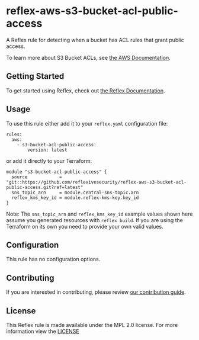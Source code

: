 # reflex-aws-s3-bucket-acl-public-access
A Reflex rule for detecting when a bucket has ACL rules that grant public access.

To learn more about S3 Bucket ACLs, see [the AWS Documentation](https://docs.aws.amazon.com/AmazonS3/latest/dev/S3_ACLs_UsingACLs.html).

## Getting Started
To get started using Reflex, check out [the Reflex Documentation](https://docs.cloudmitigator.com/).

## Usage
To use this rule either add it to your `reflex.yaml` configuration file:  
```
rules:
  aws:
    - s3-bucket-acl-public-access:
        version: latest
```

or add it directly to your Terraform:  
```
module "s3-bucket-acl-public-access" {
  source            = "git::https://github.com/reflexivesecurity/reflex-aws-s3-bucket-acl-public-access.git?ref=latest"
  sns_topic_arn     = module.central-sns-topic.arn
  reflex_kms_key_id = module.reflex-kms-key.key_id
}
```

Note: The `sns_topic_arn` and `reflex_kms_key_id` example values shown here assume you generated resources with `reflex build`. If you are using the Terraform on its own you need to provide your own valid values.

## Configuration
This rule has no configuration options.

## Contributing
If you are interested in contributing, please review [our contribution guide](https://docs.cloudmitigator.com/about/contributing.html).

## License
This Reflex rule is made available under the MPL 2.0 license. For more information view the [LICENSE](https://github.com/reflexivesecurity/reflex-aws-s3-bucket-acl-public-access/blob/master/LICENSE) 
